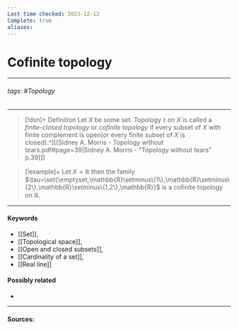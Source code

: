 ```yaml
---
Last time checked: 2023-12-12
Complete: true
aliases:
---
```

# Cofinite topology
***
###### tags: #Topology 
***
>[!dsn]+ Definition
>Let $X$ be some set. Topology $\tau$ on $X$ is called a *finite-closed topology* or *cofinite topology* if every subset of $X$ with finite complement is open(or every finite subset of $X$ is closed).^[[[Sidney A. Morris - Topology without tears.pdf#page=39|Sidney A. Morris - "Topology without tears" p.39]]]

>[!example]+ 
>Let $X=\mathbb{R}$ then the family $\tau=\set{\emptyset,\mathbb{R}\setminus\{1\},\mathbb{R}\setminus\{2\},\mathbb{R}\setminus\{1,2\},\mathbb{R}}$ is a cofinite topology on $\mathbb{R}$.
***
#### Keywords
- [[Set]],
- [[Topological space]],
- [[Open and closed subsets]],
- [[Cardinality of a set]],
- [[Real line]]
#### Possibly related
- 
***
#### Sources: